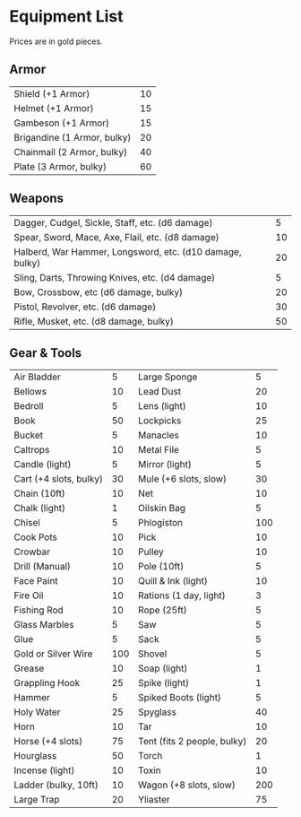 # Equipment List

Prices are in gold pieces.

## Armor

||     |
|--------------------------------------------------------------|-----|
|Shield (+1 Armor)            |10   |
|Helmet (+1 Armor)            |15   |
|Gambeson (+1 Armor)          |15   |
|Brigandine (1 Armor, bulky)  |20   |
|Chainmail (2 Armor, bulky)   |40   |
|Plate (3 Armor, bulky)       |60   |

## Weapons

| |     |
|--------------------------------------------------------------|-----|
|Dagger, Cudgel, Sickle,  Staff, etc. (d6 damage)              |5    |
|Spear, Sword, Mace, Axe,  Flail, etc. (d8 damage)             |10   |
|Halberd, War Hammer, Longsword, etc. (d10 damage, bulky)      |20   |
|Sling, Darts, Throwing Knives, etc. (d4 damage)               |5    |
|Bow, Crossbow, etc  (d6 damage, bulky)                        |20   |
|Pistol, Revolver, etc. (d6 damage)                            |30   |
|Rifle, Musket, etc. (d8 damage, bulky)                       |50   |

## Gear & Tools

| |                |                   |          |
|---------------------------------------------|----------------|-------------------|----------|
|Air Bladder                                  |5               |Large Sponge       |5         |
|Bellows                                      |10              |Lead Dust          |20        |
|Bedroll                                      |5               |Lens (light)       |10        |
|Book                                         |50              |Lockpicks          |25        |
|Bucket                                       |5               |Manacles           |10        |
|Caltrops                                     |10              |Metal File         |5         |
|Candle (light)                               |5               |Mirror (light)     |5         |
|Cart (+4 slots, bulky)                       |30              |Mule (+6 slots, slow)|30      |
|Chain (10ft)                                 |10              |Net                |10        |
|Chalk (light)                                |1               |Oilskin Bag        |5         |
|Chisel                                       |5               |Phlogiston         |100       |
|Cook Pots                                    |10              |Pick               |10        |
|Crowbar                                      |10              |Pulley             |10        |
|Drill (Manual)                               |10              |Pole (10ft)        |5         |
|Face Paint                                   |10              |Quill & Ink (light)|10        |
|Fire Oil                                     |10              |Rations (1 day, light)|3      |
|Fishing Rod                                  |10              |Rope (25ft)        |5         |
|Glass Marbles                                |5               |Saw                |5         |
|Glue                                         |5               |Sack               |5         |
|Gold or Silver Wire                          |100             |Shovel             |5         |
|Grease                                       |10              |Soap (light)       |1         |
|Grappling Hook                               |25              |Spike (light)      |1         |
|Hammer                                       |5               |Spiked Boots (light)|5        |
|Holy Water                                   |25              |Spyglass           |40        |
|Horn                                         |10              |Tar                |10        |
|Horse (+4 slots)                             |75              |Tent (fits 2 people, bulky)|20|
|Hourglass                                    |50              |Torch              |1         |
|Incense (light)                              |10              |Toxin              |10        |
|Ladder (bulky, 10ft)                         |10              |Wagon (+8 slots, slow)|200    |
|Large Trap                                   |20              |Yliaster           |75        |